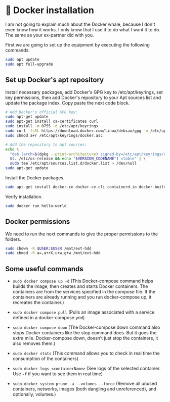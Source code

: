 # 🐳 Docker installation

I am not going to explain much about the Docker whale, because I don't even know how it works. I only know that I use it to do what I want it to do. The same as your ex-partner did with you.

First we are going to set up the equipment by executing the following commands:

```bash
sudo apt update
sudo apt full-upgrade
```

## Set up Docker's apt repository

Install necessary packages, add Docker's GPG key to /etc/apt/keyrings, set key permissions, then add Docker's repository to your Apt sources list and update the package index. Copy paste the next code block.

```bash
# Add Docker's official GPG key:
sudo apt-get update
sudo apt-get install ca-certificates curl
sudo install -m 0755 -d /etc/apt/keyrings
sudo curl -fsSL https://download.docker.com/linux/debian/gpg -o /etc/apt/keyrings/docker.asc
sudo chmod a+r /etc/apt/keyrings/docker.asc

# Add the repository to Apt sources:
echo \
  "deb [arch=$(dpkg --print-architecture) signed-by=/etc/apt/keyrings/docker.asc] https://download.docker.com/linux/debian \
  $(. /etc/os-release && echo "$VERSION_CODENAME") stable" | \
  sudo tee /etc/apt/sources.list.d/docker.list > /dev/null
sudo apt-get update
```

Install the Docker packages.

```bash
sudo apt-get install docker-ce docker-ce-cli containerd.io docker-buildx-plugin docker-compose-plugin
```

Verify installation.

```bash
sudo docker run hello-world
```

## Docker permissions

We need to run the next commands to give the proper permissions to the folders.

```bash
sudo chown -R $USER:$USER /mnt/ext-hdd
sudo chmod -R a=,a+rX,u+w,g+w /mnt/ext-hdd
```

## Some useful commands

- `sudo docker compose up -d` (This Docker-compose command helps builds the image, then creates and starts Docker containers. The containers are from the services specified in the compose file. If the containers are already running and you run docker-compose up, it recreates the container.)

- `sudo docker compose pull` (Pulls an image associated with a service defined in a docker-compose.yml)

- `sudo docker compose down` (The Docker-compose down command also stops Docker containers like the stop command does. But it goes the extra mile. Docker-compose down, doesn’t just stop the containers, it also removes them.)

- `sudo docker stats` (This command allows you to check in real time the consumption of the containers)

- `sudo docker logs <containerName>` (See logs of the selected container. Use `-f` if you want to see them in real time)

- `sudo docker system prune -a --volumes --force` (Remove all unused containers, networks, images (both dangling and unreferenced), and optionally, volumes.)
